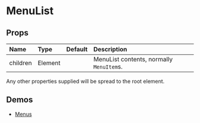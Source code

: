 <!--- This documentation is automatically generated, do not try to edit it. -->

# MenuList



## Props
| Name | Type | Default | Description |
|:-----|:-----|:--------|:------------|
| children | Element |  | MenuList contents, normally `MenuItem`s. |

Any other properties supplied will be spread to the root element.


## Demos

- [Menus](/demos/menus)
